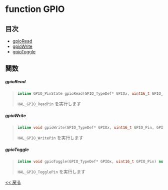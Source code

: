 # function GPIO

## 目次
- [gpioRead](#gpioread)
- [gpioWrite](#gpiowrite)
- [gpioToggle](#gpiotoggle)

## 関数
##### gpioRead
> ```c++
> inline GPIO_PinState gpioRead(GPIO_TypeDef* GPIOx, uint16_t GPIO_Pin) noexcept;
> ```
> `HAL_GPIO_ReadPin` を実行します

##### gpioWrite
> ```c++
> inline void gpioWrite(GPIO_TypeDef* GPIOx, uint16_t GPIO_Pin, GPIO_PinState PinState) noexcept;
> ```
> `HAL_GPIO_WritePin` を実行します

##### gpioToggle
> ```c++
> inline void gpioToggle(GPIO_TypeDef* GPIOx, uint16_t GPIO_Pin) noexcept;
> ```
> `HAL_GPIO_TogglePin` を実行します

[<< 戻る](../INDEX.md)